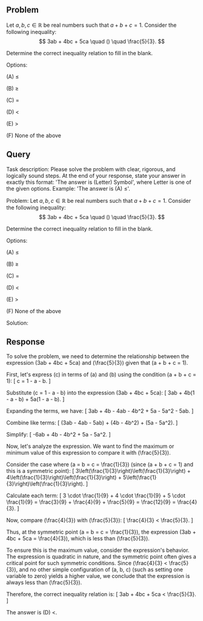 ## Problem

Let $a, b, c \in \mathbb{R}$ be real numbers such that $a + b + c = 1$. Consider the following inequality:
$$
3ab + 4bc + 5ca \quad () \quad \frac{5}{3}.
$$

Determine the correct inequality relation to fill in the blank.

Options:

(A) $\leq$ 

(B) $\geq$

(C) $=$ 

(D) $<$

(E) $>$

(F) None of the above

## Query

Task description: Please solve the problem with clear, rigorous, and logically sound steps. At the end of your response, state your answer in exactly this format: 'The answer is (Letter) Symbol', where Letter is one of the given options. Example: 'The answer is (A) $\leq$'.

Problem: Let $a, b, c \in \mathbb{R}$ be real numbers such that $a + b + c = 1$. Consider the following inequality:
$$
3ab + 4bc + 5ca \quad () \quad \frac{5}{3}.
$$

Determine the correct inequality relation to fill in the blank.

Options:

(A) $\leq$ 

(B) $\geq$

(C) $=$ 

(D) $<$

(E) $>$

(F) None of the above

Solution:

## Response

To solve the problem, we need to determine the relationship between the expression \(3ab + 4bc + 5ca\) and \(\frac{5}{3}\) given that \(a + b + c = 1\).

First, let's express \(c\) in terms of \(a\) and \(b\) using the condition \(a + b + c = 1\):
\[
c = 1 - a - b.
\]

Substitute \(c = 1 - a - b\) into the expression \(3ab + 4bc + 5ca\):
\[
3ab + 4b(1 - a - b) + 5a(1 - a - b).
\]

Expanding the terms, we have:
\[
3ab + 4b - 4ab - 4b^2 + 5a - 5a^2 - 5ab.
\]

Combine like terms:
\[
(3ab - 4ab - 5ab) + (4b - 4b^2) + (5a - 5a^2).
\]

Simplify:
\[
-6ab + 4b - 4b^2 + 5a - 5a^2.
\]

Now, let's analyze the expression. We want to find the maximum or minimum value of this expression to compare it with \(\frac{5}{3}\).

Consider the case where \(a = b = c = \frac{1}{3}\) (since \(a + b + c = 1\) and this is a symmetric point):
\[
3\left(\frac{1}{3}\right)\left(\frac{1}{3}\right) + 4\left(\frac{1}{3}\right)\left(\frac{1}{3}\right) + 5\left(\frac{1}{3}\right)\left(\frac{1}{3}\right).
\]

Calculate each term:
\[
3 \cdot \frac{1}{9} + 4 \cdot \frac{1}{9} + 5 \cdot \frac{1}{9} = \frac{3}{9} + \frac{4}{9} + \frac{5}{9} = \frac{12}{9} = \frac{4}{3}.
\]

Now, compare \(\frac{4}{3}\) with \(\frac{5}{3}\):
\[
\frac{4}{3} < \frac{5}{3}.
\]

Thus, at the symmetric point \(a = b = c = \frac{1}{3}\), the expression \(3ab + 4bc + 5ca = \frac{4}{3}\), which is less than \(\frac{5}{3}\).

To ensure this is the maximum value, consider the expression's behavior. The expression is quadratic in nature, and the symmetric point often gives a critical point for such symmetric conditions. Since \(\frac{4}{3} < \frac{5}{3}\), and no other simple configuration of \(a, b, c\) (such as setting one variable to zero) yields a higher value, we conclude that the expression is always less than \(\frac{5}{3}\).

Therefore, the correct inequality relation is:
\[
3ab + 4bc + 5ca < \frac{5}{3}.
\]

The answer is (D) $<$.